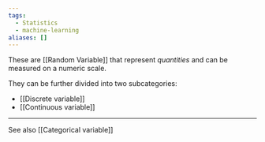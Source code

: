 ```yaml
---
tags:
  - Statistics
  - machine-learning
aliases: []
---
```

These are [[Random Variable]] that represent *quantities* and can be measured on a numeric scale. 

They can be further divided into two subcategories:
- [[Discrete variable]]
- [[Continuous variable]]




---
See also [[Categorical variable]]